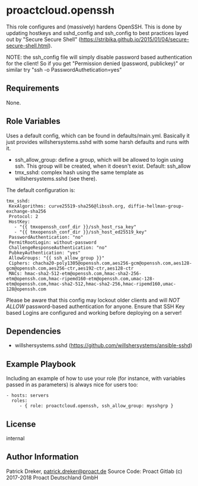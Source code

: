 proactcloud.openssh
==============

This role configures and (massively) hardens OpenSSH. This is done by updating hostkeys and sshd_config and ssh_config to best practices layed out by "Secure Secure Shell" (https://stribika.github.io/2015/01/04/secure-secure-shell.html).

NOTE: the ssh_config file will simply disable password based authentication for the client! So if you get "Permission denied (password, publickey)" or similar try "ssh -o PasswordAuthetication=yes"

Requirements
------------

None.

Role Variables
--------------

Uses a default config, which can be found in defaults/main.yml. Basically it just provides willshersystems.sshd with some harsh defaults and runs with it.
  * ssh_allow_group: define a group, which will be allowed to login using ssh. This group will be created, when it doesn't exist. Default: ssh_allow
  * tmx_sshd: complex hash using the same template as willshersystems.sshd (see there).

 The default configuration is:
 ```
 tmx_sshd:
  KexAlgorithms: curve25519-sha256@libssh.org, diffie-hellman-group-exchange-sha256
  Protocol: 2
  HostKey:
    - "{{ tmxopenssh_conf_dir }}/ssh_host_rsa_key"
    - "{{ tmxopenssh_conf_dir }}/ssh_host_ed25519_key"
  PasswordAuthentication: "no"
  PermitRootLogin: without-password
  ChallengeResponseAuthentication: "no"
  PubkeyAuthentication: "yes"
  AllowGroups: "{{ ssh_allow_group }}"
  Ciphers: chacha20-poly1305@openssh.com,aes256-gcm@openssh.com,aes128-gcm@openssh.com,aes256-ctr,aes192-ctr,aes128-ctr
  MACs: hmac-sha2-512-etm@openssh.com,hmac-sha2-256-etm@openssh.com,hmac-ripemd160-etm@openssh.com,umac-128-etm@openssh.com,hmac-sha2-512,hmac-sha2-256,hmac-ripemd160,umac-128@openssh.com
```

Please be aware that this config may lockout older clients and will *NOT ALLOW* password-based authentication for anyone. Ensure that SSH Key based Logins are configured and working before deploying on a server!

Dependencies
------------

  * willshersystems.sshd (https://github.com/willshersystems/ansible-sshd)

Example Playbook
----------------

Including an example of how to use your role (for instance, with variables passed in as parameters) is always nice for users too:

    - hosts: servers
      roles:
         - { role: proactcloud.openssh, ssh_allow_group: mysshgrp }

License
-------

internal

Author Information
------------------

Patrick Dreker, patrick.dreker@proact.de
Source Code: Proact Gitlab
(c) 2017-2018 Proact Deutschland GmbH
